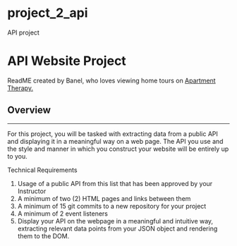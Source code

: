 # project_2_api
API project

<h1>API Website Project</h1>

<p> ReadME created by Banel, who loves viewing home tours on  <a href="hhttps://www.apartmenttherapy.com/">Apartment Therapy.</a> 

<h2>Overview</h2>
<hr>
For this project, you will be tasked with extracting data from a public API and displaying it in a meaningful way on a web page. The API you use and the style and manner in which you construct your website will be entirely up to you.


Technical Requirements
1. Usage of a public API from this list that has been approved by your Instructor
2. A minimum of two (2) HTML pages and links between them
3. A minimum of 15 git commits to a new repository for your project
4. A minimum of 2 event listeners
5. Display your API on the webpage in a meaningful and intuitive way, extracting  relevant data points from your JSON object and rendering them to the DOM.